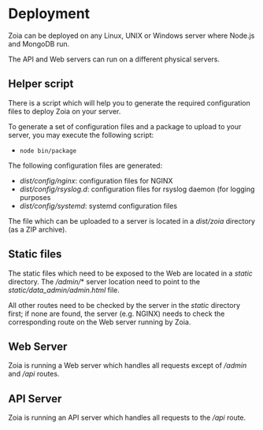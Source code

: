 # Deployment

Zoia can be deployed on any Linux, UNIX or Windows server where Node.js and MongoDB run. 

The API and Web servers can run on a different physical servers.

## Helper script

There is a script which will help you to generate the required configuration files to deploy Zoia on your server.

To generate a set of configuration files and a package to upload to your server, you may execute the following script:

* `node bin/package`

The following configuration files are generated:

* *dist/config/nginx*: configuration files for NGINX
* *dist/config/rsyslog.d*: configuration files for rsyslog daemon (for logging purposes
* *dist/config/systemd*: systemd configuration files

The file which can be uploaded to a server is located in a *dist/zoia* directory (as a ZIP archive).

## Static files

The static files which need to be exposed to the Web are located in a *static* directory. The */admin/** server location need to point to the *static/data_admin/admin.html* file.

All other routes need to be checked by the server in the *static* directory first; if none are found, the server (e.g. NGINX) needs to check the corresponding route on the Web server running by Zoia. 

## Web Server

Zoia is running a Web server which handles all requests except of */admin* and */api* routes.

## API Server

Zoia is running an API server which handles all requests to the */api* route.
